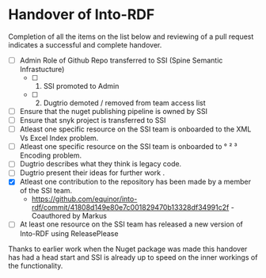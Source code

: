 # Handover of Into-RDF

Completion of all the items on the list below and reviewing of a pull request indicates a successful and complete handover.

- [ ] Admin Role of Github Repo transferred to SSI (Spine Semantic Infrastucture)
  - [ ] 1. SSI promoted to Admin
  - [ ] 2. Dugtrio demoted / removed from team access list
- [ ] Ensure that the nuget publishing pipeline is owned by SSI
- [ ] Ensure that snyk project is transferred to SSI
- [ ] Atleast one specific resource on the SSI team is onboarded to the XML Vs Excel Index problem.
- [ ] Atleast one specific resource on the SSI team is onboarded to ° ² ³ Encoding problem.
- [ ] Dugtrio describes what they think is legacy code.
- [ ] Dugtrio present their ideas for further work .
- [x] Atleast one contribution to the repository has been made by a member of the SSI team.
  -  https://github.com/equinor/into-rdf/commit/41808d149e80e7c001829470b13328df34991c2f - Coauthored by Markus
- [ ] At least one resource on the SSI team has released a new version of Into-RDF using ReleasePlease

Thanks to earlier work when the Nuget package was made this handover has had a head start and SSI is already up to speed on the inner workings of the functionality.
